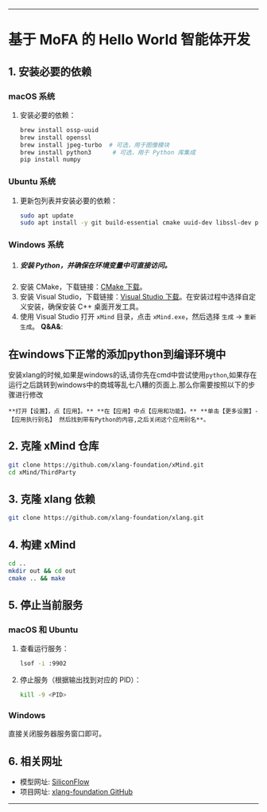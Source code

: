 
---

# 基于 MoFA 的 Hello World 智能体开发

## 1. 安装必要的依赖

### macOS 系统
1. 安装必要的依赖：
   ```bash
   brew install ossp-uuid
   brew install openssl
   brew install jpeg-turbo  # 可选，用于图像模块
   brew install python3      # 可选，用于 Python 库集成
   pip install numpy
   ```

### Ubuntu 系统
1. 更新包列表并安装必要的依赖：
   ```bash
   sudo apt update
   sudo apt install -y git build-essential cmake uuid-dev libssl-dev python3-dev make python3-pip
   ```

### Windows 系统
1. ##### 安装 Python，并确保在环境变量中可直接访问。
2. 安装 CMake，下载链接：[CMake 下载](https://cmake.org/download/)。
3. 安装 Visual Studio，下载链接：[Visual Studio 下载](https://visualstudio.microsoft.com/zh-hans/downloads/)。在安装过程中选择自定义安装，确保安装 C++ 桌面开发工具。
4. 使用 Visual Studio 打开 `xMind` 目录，点击 `xMind.exe`，然后选择 `生成` -> `重新生成`。
**Q&A&**:


##  在windows下正常的添加python到编译环境中

安装xlang的时候,如果是windows的话,请你先在cmd中尝试使用`python`,如果存在运行之后跳转到windows中的商城等乱七八糟的页面上.那么你需要按照以下的步骤进行修改
~~~
**打开【设置】，点【应用】。** **在【应用】中点【应用和功能】。** **单击【更多设置】-【应用执行别名】 然后找到带有Python的内容,之后关闭这个应用别名**。
~~~

## 2. 克隆 xMind 仓库
```bash
git clone https://github.com/xlang-foundation/xMind.git
cd xMind/ThirdParty
```

## 3. 克隆 xlang 依赖
```bash
git clone https://github.com/xlang-foundation/xlang.git
```

## 4. 构建 xMind
```bash
cd ..
mkdir out && cd out
cmake .. && make
```

## 5. 停止当前服务

### macOS 和 Ubuntu
1. 查看运行服务：
   ```bash
   lsof -i :9902
   ```
2. 停止服务（根据输出找到对应的 PID）：
   ```bash
   kill -9 <PID>
   ```

### Windows
直接关闭服务器服务窗口即可。

## 6. 相关网址
- 模型网址: [SiliconFlow](https://cloud.siliconflow.cn/)
- 项目网址: [xlang-foundation GitHub](https://github.com/xlang-foundation)

---

